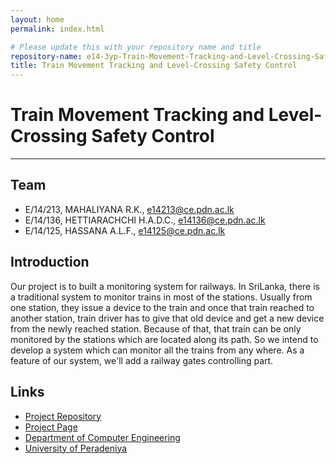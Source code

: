 ```yaml
---
layout: home
permalink: index.html

# Please update this with your repository name and title
repository-name: e14-3yp-Train-Movement-Tracking-and-Level-Crossing-Safety-Control
title: Train Movement Tracking and Level-Crossing Safety Control
---
```


[comment]: # "This is the standard layout for the project, but you can clean this and use your own template"

# Train Movement Tracking and Level-Crossing Safety Control

---

## Team
-  E/14/213, MAHALIYANA R.K., [e14213@ce.pdn.ac.lk](mailto:e14213@ce.pdn.ac.lk)
-  E/14/136, HETTIARACHCHI H.A.D.C., [e14136@ce.pdn.ac.lk](mailto:e14136@ce.pdn.ac.lk)
-  E/14/125, HASSANA A.L.F., [e14125@ce.pdn.ac.lk](mailto:e14125@ce.pdn.ac.lk)


## Introduction

Our project is to built a monitoring system for railways. In SriLanka, there is a traditional system to monitor trains in most of the stations. Usually from one station, they issue a device to the train and once that train reached to another station, train driver has to give that old device and get a new device from the newly reached station. Because of that, that train can be only monitored by the stations which are located along its path. So we intend to develop a system which can monitor all the trains from any where. As a feature of our system, we'll add a railway gates controlling part. 

  





## Links

- <a href = "https://github.com/cepdnaclk/e14-3yp-Train-Movement-Tracking-and-Level-Crossing-Safety-Control" target = "_blank">Project Repository</a>
- <a href = "https://cepdnaclk.github.io/e14-3yp-Train-Movement-Tracking-and-Level-Crossing-Safety-Control/" target = "_blank">Project Page</a>
- <a href = "http://www.ce.pdn.ac.lk/" target = "_blank">Department of Computer Engineering</a>
- <a href = "https://ce.pdn.ac.lk/" target = "_blank">University of Peradeniya</a>


[//]: # (Please refer this to learn more about Markdown syntax)
[//]: # (https://github.com/adam-p/markdown-here/wiki/Markdown-Cheatsheet)
